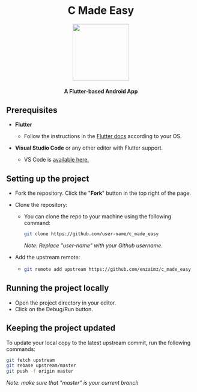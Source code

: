 <h1 align="center">C Made Easy</h1>
<p align="center">
  <a href="https://github.com/enzaimz/c_made_easy/blob/master/assets/icon.png">
    <img src="https://github.com/enzaimz/c_made_easy/blob/master/assets/icon.png" align="center" height="150" width="150">
  </a>
  <h4 align="center">A Flutter-based Android App</h4>
</p>


## Prerequisites

- **Flutter**
  - Follow the instructions in the [Flutter docs](https://flutter.dev/docs/get-started/install) according to your OS.
  
- **Visual Studio Code** or any other editor with Flutter support.
  - VS Code is [available here.](https://code.visualstudio.com/#alt-downloads)
  

## Setting up the project

- Fork the repository. Click the "**Fork**" button in the top right of the page.
- Clone the repository:
  - You can clone the repo to your machine using the following command:
    ```bash
    git clone https://github.com/user-name/c_made_easy
    ```
    *Note: Replace "user-name" with your Github username.*
     
- Add the upstream remote:   
  - ```bash
    git remote add upstream https://github.com/enzaimz/c_made_easy
    ```


## Running the project locally
- Open the project directory in your editor. 
- Click on the Debug/Run button.


## Keeping the project updated
To update your local copy to the latest upstream commit, run the following commands:
```bash
git fetch upstream
git rebase upstream/master
git push -f origin master
```

*Note: make sure that "master" is your current branch*
